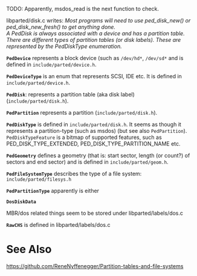 
TODO: Apparently, msdos_read is the next function to check.

libparted/disk.c writes:
 <i>Most programs will need to use ped_disk_new() or ped_disk_new_fresh() to get
 anything done.<br>
 A PedDisk is always associated with a device and has a
 partition table.  There are different types of partition tables (or disk
 labels).  These are represented by the PedDiskType enumeration.</i>

**`PedDevice`** represents a block device (such as `/dev/hd*`, `/dev/sd*` and is defined in `include/parted/device.h`.

**`PedDeviceType`** is an enum that represents SCSI, IDE etc. It is defined in `include/parted/device.h`.

**`PedDisk`**: represents a partition table (aka disk label) (`include/parted/disk.h`).

**`PedPartition`** represents a partition (`include/parted/disk.h`).

**`PedDiskType`** is defined in `include/parted/disk.h`. It seems as though it represents a partition-type (such as msdos) (but see also `PedPartition`).
`PedDiskTypeFeature` is a bitmap of supported features, such as PED_DISK_TYPE_EXTENDED, PED_DISK_TYPE_PARTITION_NAME etc.

**`PedGeometry`** defines a geometry (that is: start sector, length (or count?) of sectors and end sector) and is defined in `include/parted/geom.h`.

**`PedFileSystemType`** describes the type of a file system: `include/parted/filesys.h`

**`PedPartitionType`** apparently is either 

**`DosDiskData`**

MBR/dos related things seem to be stored under libparted/labels/dos.c

**`RawCHS`** is defined in libparted/labels/dos.c 

# See Also

  https://github.com/ReneNyffenegger/Partition-tables-and-file-systems

